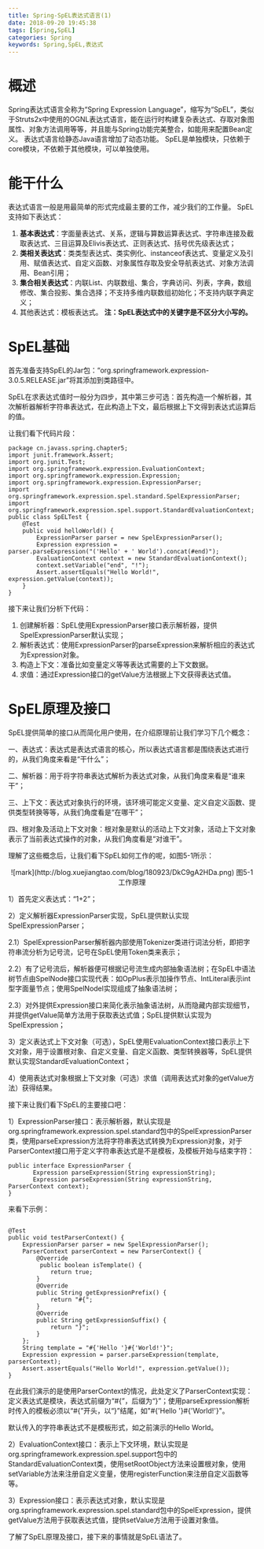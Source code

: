 ```yaml
---
title: Spring-SpEL表达式语言(1)
date: 2018-09-20 19:45:38
tags: [Spring,SpEL]
categories: Spring
keywords: Spring,SpEL,表达式
---
```


# 概述
Spring表达式语言全称为“Spring Expression Language”，缩写为“SpEL”，类似于Struts2x中使用的OGNL表达式语言，能在运行时构建复杂表达式、存取对象图属性、对象方法调用等等，并且能与Spring功能完美整合，如能用来配置Bean定义。
表达式语言给静态Java语言增加了动态功能。
SpEL是单独模块，只依赖于core模块，不依赖于其他模块，可以单独使用。
       
# 能干什么

表达式语言一般是用最简单的形式完成最主要的工作，减少我们的工作量。
SpEL支持如下表达式：
       
 1. **基本表达式**：字面量表达式、关系，逻辑与算数运算表达式、字符串连接及截取表达式、三目运算及Elivis表达式、正则表达式、括号优先级表达式；
 2. **类相关表达式**：类类型表达式、类实例化、instanceof表达式、变量定义及引用、赋值表达式、自定义函数、对象属性存取及安全导航表达式、对象方法调用、Bean引用；
 3. **集合相关表达式**：内联List、内联数组、集合，字典访问、列表，字典，数组修改、集合投影、集合选择；不支持多维内联数组初始化；不支持内联字典定义；
 4. 其他表达式：模板表达式。
 **注：SpEL表达式中的关键字是不区分大小写的。**

# SpEL基础
首先准备支持SpEL的Jar包：“org.springframework.expression-3.0.5.RELEASE.jar”将其添加到类路径中。
    
SpEL在求表达式值时一般分为四步，其中第三步可选：首先构造一个解析器，其次解析器解析字符串表达式，在此构造上下文，最后根据上下文得到表达式运算后的值。
       
让我们看下代码片段：
```
package cn.javass.spring.chapter5;  
import junit.framework.Assert;  
import org.junit.Test;  
import org.springframework.expression.EvaluationContext;  
import org.springframework.expression.Expression;  
import org.springframework.expression.ExpressionParser;  
import org.springframework.expression.spel.standard.SpelExpressionParser;  
import org.springframework.expression.spel.support.StandardEvaluationContext;  
public class SpELTest {  
    @Test  
    public void helloWorld() {  
        ExpressionParser parser = new SpelExpressionParser();  
        Expression expression =  
parser.parseExpression("('Hello' + ' World').concat(#end)");  
        EvaluationContext context = new StandardEvaluationContext();  
        context.setVariable("end", "!");  
        Assert.assertEquals("Hello World!", expression.getValue(context));  
    }  
}  
```
接下来让我们分析下代码：

 1. 创建解析器：SpEL使用ExpressionParser接口表示解析器，提供SpelExpressionParser默认实现；
 2. 解析表达式：使用ExpressionParser的parseExpression来解析相应的表达式为Expression对象。
 3. 构造上下文：准备比如变量定义等等表达式需要的上下文数据。
 4. 求值：通过Expression接口的getValue方法根据上下文获得表达式值。

# SpEL原理及接口
SpEL提供简单的接口从而简化用户使用，在介绍原理前让我们学习下几个概念：

一、表达式：表达式是表达式语言的核心，所以表达式语言都是围绕表达式进行的，从我们角度来看是“干什么”；

二、解析器：用于将字符串表达式解析为表达式对象，从我们角度来看是“谁来干”；

三、上下文：表达式对象执行的环境，该环境可能定义变量、定义自定义函数、提供类型转换等等，从我们角度看是“在哪干”；

四、根对象及活动上下文对象：根对象是默认的活动上下文对象，活动上下文对象表示了当前表达式操作的对象，从我们角度看是“对谁干”。

理解了这些概念后，让我们看下SpEL如何工作的呢，如图5-1所示：

 
<center>![mark](http://blog.xuejiangtao.com/blog/180923/DkC9gA2HDa.png)
图5-1 工作原理
</center>

1）首先定义表达式：“1+2”；

2）定义解析器ExpressionParser实现，SpEL提供默认实现SpelExpressionParser；
       
2.1）SpelExpressionParser解析器内部使用Tokenizer类进行词法分析，即把字符串流分析为记号流，记号在SpEL使用Token类来表示；

2.2）有了记号流后，解析器便可根据记号流生成内部抽象语法树；在SpEL中语法树节点由SpelNode接口实现代表：如OpPlus表示加操作节点、IntLiteral表示int型字面量节点；使用SpelNodel实现组成了抽象语法树；

2.3）对外提供Expression接口来简化表示抽象语法树，从而隐藏内部实现细节，并提供getValue简单方法用于获取表达式值；SpEL提供默认实现为SpelExpression；

3）定义表达式上下文对象（可选），SpEL使用EvaluationContext接口表示上下文对象，用于设置根对象、自定义变量、自定义函数、类型转换器等，SpEL提供默认实现StandardEvaluationContext；

4）使用表达式对象根据上下文对象（可选）求值（调用表达式对象的getValue方法）获得结果。

接下来让我们看下SpEL的主要接口吧：

1）ExpressionParser接口：表示解析器，默认实现是org.springframework.expression.spel.standard包中的SpelExpressionParser类，使用parseExpression方法将字符串表达式转换为Expression对象，对于ParserContext接口用于定义字符串表达式是不是模板，及模板开始与结束字符：
```
public interface ExpressionParser {  
       Expression parseExpression(String expressionString);  
       Expression parseExpression(String expressionString, ParserContext context);  
}  
```
来看下示例：
```
      
@Test  
public void testParserContext() {  
    ExpressionParser parser = new SpelExpressionParser();  
    ParserContext parserContext = new ParserContext() {  
        @Override  
         public boolean isTemplate() {  
            return true;  
        }  
        @Override  
        public String getExpressionPrefix() {  
            return "#{";  
        }  
        @Override  
        public String getExpressionSuffix() {  
            return "}";  
        }  
    };  
    String template = "#{'Hello '}#{'World!'}";  
    Expression expression = parser.parseExpression(template, parserContext);  
    Assert.assertEquals("Hello World!", expression.getValue());  
}  
```
在此我们演示的是使用ParserContext的情况，此处定义了ParserContext实现：定义表达式是模块，表达式前缀为“#{”，后缀为“}”；使用parseExpression解析时传入的模板必须以“#{”开头，以“}”结尾，如"#{'Hello '}#{'World!'}"。

默认传入的字符串表达式不是模板形式，如之前演示的Hello World。
 
2）EvaluationContext接口：表示上下文环境，默认实现是org.springframework.expression.spel.support包中的StandardEvaluationContext类，使用setRootObject方法来设置根对象，使用setVariable方法来注册自定义变量，使用registerFunction来注册自定义函数等等。
 
3）Expression接口：表示表达式对象，默认实现是org.springframework.expression.spel.standard包中的SpelExpression，提供getValue方法用于获取表达式值，提供setValue方法用于设置对象值。

了解了SpEL原理及接口，接下来的事情就是SpEL语法了。